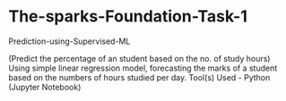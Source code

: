 # The-sparks-Foundation-Task-1
Prediction-using-Supervised-ML

(Predict the percentage of an student based on the no. of study hours) Using simple linear regression model, forecasting the marks of a student based on the numbers of hours studied per day. Tool(s) Used - Python (Jupyter Notebook)
